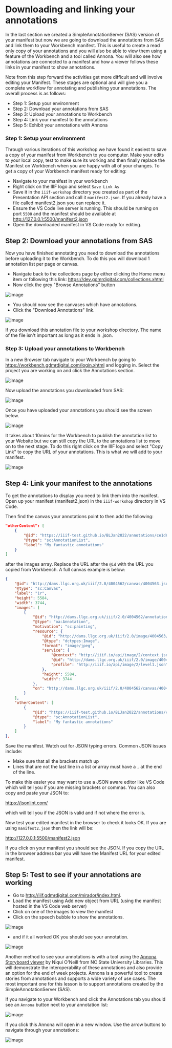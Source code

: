 # Downloading and linking your annotations

In the last section we created a SimpleAnnotationServer (SAS) version of your manifest but now we are going to download the annotations from SAS and link them to your Workbench manifest. This is useful to create a read only copy of your annotations and you will also be able to view them using a feature of the Workbench and a tool called Annona. You will also see how annotations are connected to a manifest and how a viewer follows these links in your manifest to show annotations. 

Note from this step forward the activities get more difficult and will involve editing your Manifest. These stages are optional and will give you a complete workflow for annotating and publishing your annotations. The overall process is as follows:

 * Step 1: Setup your environment 
 * Step 2: Download your annotations from SAS
 * Step 3: Upload your annotations to Workbench
 * Step 4: Link your manifest to the annotations
 * Step 5: Exhibit your annotations with Annona


### Step 1: Setup your environment 

Through various iterations of this workshop we have found it easiest to save a copy of your manifest from Workbench to you computer. Make your edits to your local copy, test to make sure its working and then finally replace the Manifest on Workbench when you are happy with all of your changes. To get a copy of your Workbench manifest ready for editing:

 * Navigate to your manifest in your workbench 
 * Right click on the IIIF logo and select `Save Link As`
 * Save it in the `iiif-workshop` directory you created as part of the Presentation API section and call it `manifest2.json`. If you already have a file called manifest2.json you can replace it. 
 * Ensure the VS Code live server is running. This should be running on port `5500` and the manifest should be available at http://127.0.0.1:5500/manifest2.json
 * Open the downloaded manifest in VS Code ready for editing.

## Step 2: Download your annotations from SAS

Now you have finished annotating you need to download the annotations before uploading it to the Workbench. To do this you will download 1 annotation list per page or canvas. 

 * Navigate back to the collections page by either clicking the Home menu item or following this link: https://dev.gdmrdigital.com/collections.xhtml
 * Now click the grey "Browse Annotations" button

![image](images/sas/browse_annos.png)  

 * You should now see the canvases which have annotations. 
 * Click the "Download Annotations" link.

![image](images/sas/browse_manifest.png)  

If you download this annotation file to your workshop directory. The name of the file isn't important as long as it ends in .json.  

### Step 3: Upload your annotations to Workbench

In a new Browser tab navigate to your Workbench by going to https://workbench.gdmrdigital.com/login.xhtml and logging in. Select the project you are working on and click the Annotations section.

![image](images/noannos.png)

Now upload the annotations you downloaded from SAS:

![image](images/upload_anno.png)

Once you have uploaded your annotations you should see the screen below. 

![image](images/annos_workbench.png)

It takes about 10mins for the Workbench to publish the annotation list to your Website but we can still copy the URL to the annotations list to move on to the next stage. To do this right click on the IIIF logo and select "Copy Link" to copy the URL of your annotations. This is what we will add to your manifest.

![image](images/copy_annos_url.png)

## Step 4: Link your manifest to the annotations

To get the annotations to display you need to link them into the manifest. Open up your manifest (manifest2.json) in the `iiif-workshop` directory in VS Code. 

Then find the canvas your annotations point to then add the following:

```json
"otherContent": [
    {
        "@id": "https://iiif-test.github.io/BLJan2022/annotations/ce1d6509b5ec52275691847dd08d36b5.json",
        "@type": "sc:AnnotationList",
        "label": "My fantastic annotations"
    }
]
```

after the images array. Replace the URL after the `@id` with the URL you copied from Workbench. A full canvas example is below:

```json
{
    "@id": "http://dams.llgc.org.uk/iiif/2.0/4004562/canvas/4004563.json",
    "@type": "sc:Canvas",
    "label": "1r",
    "height": 5584,
    "width": 3744,
    "images": [
        {
            "@id": "http://dams.llgc.org.uk/iiif/2.0/4004562/annotation/4004563.json",
            "@type": "oa:Annotation",
            "motivation": "sc:painting",
            "resource": {
                "@id": "http://dams.llgc.org.uk/iiif/2.0/image/4004563/full/1024,/0/default.jpg",
                "@type": "dctypes:Image",
                "format": "image/jpeg",
                "service": {
                    "@context": "http://iiif.io/api/image/2/context.json",
                    "@id": "http://dams.llgc.org.uk/iiif/2.0/image/4004563",
                    "profile": "http://iiif.io/api/image/2/level1.json"
                },
                "height": 5584,
                "width": 3744
            },
            "on": "http://dams.llgc.org.uk/iiif/2.0/4004562/canvas/4004563.json"
        }
    ],
    "otherContent": [
        {
            "@id": "https://iiif-test.github.io/BLJan2022/annotations/ce1d6509b5ec52275691847dd08d36b5.json",
            "@type": "sc:AnnotationList",
            "label": "My fantastic annotations"
        }
    ]
},

```

Save the manifest. Watch out for JSON typing errors. Common JSON issues include:

 * Make sure that all the brackets match up
 * Lines that are not the last line in a list or array must have a `,` at the end of the line. 

To make this easier you may want to use a JSON aware editor like VS Code which will tell you if you are missing brackets or commas. You can also copy and paste your JSON to:

https://jsonlint.com/

which will tell you if the JSON is valid and if not where the error is. 

Now test your edited manifest in the browser to check it looks OK. If you are using `manifest2.json` then the link will be:

http://127.0.0.1:5500/manifest2.json

If you click on your manifest you should see the JSON. If you copy the URL in the browser address bar you will have the Manifest URL for your edited manifest. 

## Step 5: Test to see if your annotations are working

 * Go to http://iiif.gdmrdigital.com/mirador/index.html.
 * Load the manifest using Add new object from URL (using the manifest hosted in the VS Code web server)
 * Click on one of the images to view the manifest
 * Click on the speech bubble to show the annotations.

![image](images/annos_download_show.png)  

 * and if it all worked OK you should see your annotation.

![image](images/annos_download_success.png)  


Another method to see your annotations is with a tool using the [Annona Storyboard viewer](https://ncsu-libraries.github.io/annona/) by Niqui O'Neill from NC State University Libraries. This will demonstrate the interoperability of these annotations and also provide an option for the end of week projects. Annona is a powerful tool to create stories from annotations and supports a wide variety of use cases. The most important one for this lesson is to support annotations created by the SimpleAnnotationServer (SAS). 

If you navigate to your Workbench and click the Annotations tab you should see an `Annona` button next to your annotation list:

![image](images/sas/workbench-annoa.png)

If you click this Annona will open in a new window. Use the arrow buttons to navigate through your annotations:

![image](images/sas/workbench-annoa-demo.png)
